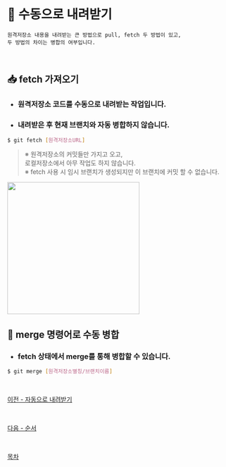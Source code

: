 # **:floppy_disk: 수동으로 내려받기**
    원격저장소 내용을 내려받는 큰 방법으로 pull, fetch 두 방법이 있고,
    두 방법의 차이는 병합의 여부입니다.

<br>

## **:inbox_tray: fetch 가져오기**
- ### 원격저장소 코드를 수동으로 내려받는 작업입니다.
- ### 내려받은 후 현재 브랜치와 자동 병합하지 않습니다.

```bash
$ git fetch [원격저장소URL]
```

>※ 원격저장소의 커밋들만 가지고 오고,<br>
>로컬저장소에서 아무 작업도 하지 않습니다.<br>
>※ fetch 사용 시 임시 브랜치가 생성되지만 이 브랜치에 커밋 할 수 없습니다.

<kbd>
<img width="300" src="https://user-images.githubusercontent.com/45596014/193400275-40b7e500-68cf-4abb-981c-04d0e526fd0b.jpg">
</kbd>

<br>

## **:open_hands: merge 명령어로 수동 병합**
- ### fetch 상태에서 merge를 통해 병합할 수 있습니다.

```bash
$ git merge [원격저장소별칭/브랜치이름]
```

<br>

[이전 - 자동으로 내려받기](/index/05_auto-pull.md)

<br>

[다음 - 순서](/index/07_order.md)

<br>

[목차](/README.md)
